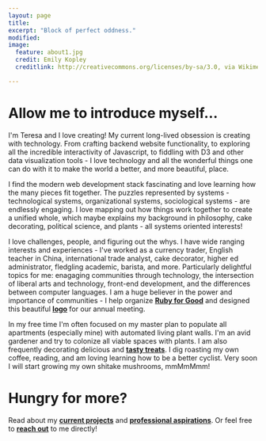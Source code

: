 ```yaml
---
layout: page
title:
excerpt: "Block of perfect oddness."
modified:
image:
  feature: about1.jpg
  credit: Emily Kopley
  creditlink: http://creativecommons.org/licenses/by-sa/3.0, via Wikimedia Commons

---
```


# Allow me to introduce myself...
I'm Teresa and I love creating! My current long-lived obsession is creating with technology. From crafting backend website functionality, to exploring all the incredible interactivity of Javascript, to fiddling with D3 and other data visualization tools - I love technology and all the wonderful things one can do with it to make the world a better, and more beautiful, place.

I find the modern web development stack fascinating and love learning how the many pieces fit together. The puzzles represented by systems - technological systems, organizational systems, sociological systems - are endlessly engaging. I love mapping out how things work together to create a unified whole, which maybe explains my background in philosophy, cake decorating, political science, and plants - all systems oriented interests!

I love challenges, people, and figuring out the whys. I have wide ranging interests and experiences - I've worked as a currency trader, English teacher in China, international trade analyst, cake decorator, higher ed administrator, fledgling academic, barista, and more. Particularly delightful topics for me: enagaging communities through technology, the intersection of liberal arts and technology, front-end development, and the differences between computer languages. I am a huge believer in the power and importance of communities - I help organize [**Ruby for Good**](http://rubyforgood.com) and designed this beautiful [**logo**](/images/ruby-for-good-logo.jpg) for our annual meeting.

In my free time I'm often focused on my master plan to populate all apartments (especially mine) with automated living plant walls. I'm an avid gardener and try to colonize all viable spaces with plants. I am also frequently decorating delicious and [**tasty treats**](/hobbies). I dig roasting my own coffee, reading, and am loving learning how to be a better cyclist. Very soon I will start growing my own shitake mushrooms, mmMmMmm!

<!--  -->

# Hungry for more?
Read about my [**current projects**](/projects) and [**professional aspirations**](/work). Or feel free to <strong><a href="mailto:teresa.finn@gmail.com">reach out</a></strong> to me directly!